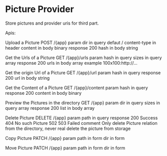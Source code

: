 Picture Provider
================================

Store pictures and provider uris for third part.

Apis:

Upload a Picture
	POST /{app}
	param
		dir
			in query
			defaut
				/
		content-type
			in header
		content
			in body
			binary
	response
		200
			hash
				in body
				string

Get the Urls of a Picture
	GET /{app}/urls
	param
		hash
			in query
		sizes
			in query
			array
	response
		200
			urls
				in body
				array
				example
					100x100:http://...

Get the origin Url of a Picture
	GET /{app}/url
	param
		hash
			in query
	response
		200
			url
				in body
				string

Get the Content of a Picture
	GET /{app}/content
	param
		hash
			in query
	response
		200
			content
				in body
				binary

Preview the Pictures in the directory
	GET /{app}
	param
		dir
			in query
		sizes
			in query
			array
	response
		200
			list
				in body
				array

Delete Picture
	DELETE /{app}
	param
		path
			in query
	response
		200 Success
		404 No such Picture
		502 503 Failed
	comment
		Only delete Picture relation from the directory, never real delete the picture from storage

Copy Picture
	PATCH /{app}
	param
		path
			in form
		dir
			in form

Move Picture
	PATCH /{app}
	param
		path
			in form
		dir
			in form
